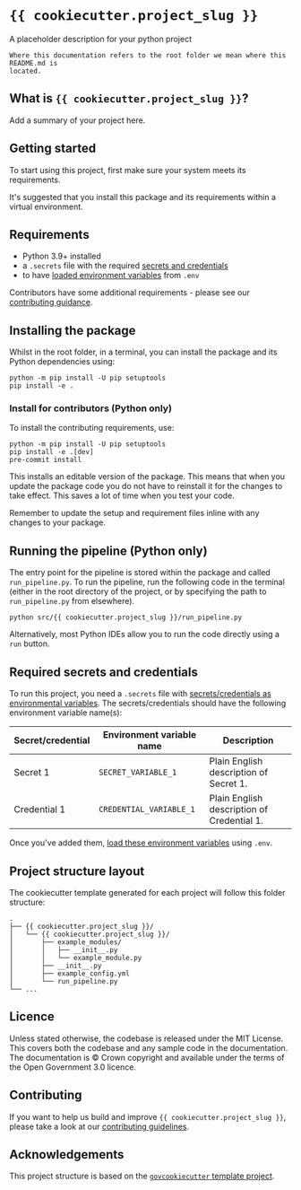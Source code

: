 # `{{ cookiecutter.project_slug }}`

A placeholder description for your python project

```{warning}
Where this documentation refers to the root folder we mean where this README.md is
located.
```
## What is `{{ cookiecutter.project_slug }}`?

Add a summary of your project here.

## Getting started

To start using this project, first make sure your system meets its
requirements.

It's suggested that you install this package and its requirements within
a virtual environment.

## Requirements

- Python 3.9+ installed
- a `.secrets` file with the required [secrets and credentials](#required-secrets-and-credentials)
- to have [loaded environment variables][docs-loading-environment-variables] from `.env`

Contributors have some additional requirements - please see our [contributing guidance][contributing].

## Installing the package

Whilst in the root folder, in a terminal, you can install the package and its
Python dependencies using:

```shell
python -m pip install -U pip setuptools
pip install -e .
```

### Install for contributors (Python only)

To install the contributing requirements, use:
```shell
python -m pip install -U pip setuptools
pip install -e .[dev]
pre-commit install
```

This installs an editable version of the package. This means that when you update the
package code you do not have to reinstall it for the changes to take effect.
This saves a lot of time when you test your code.

Remember to update the setup and requirement files inline with any changes to your
package.

## Running the pipeline (Python only)

The entry point for the pipeline is stored within the package and called `run_pipeline.py`.
To run the pipeline, run the following code in the terminal (either in the root directory of the
project, or by specifying the path to `run_pipeline.py` from elsewhere).

```shell
python src/{{ cookiecutter.project_slug }}/run_pipeline.py
```

Alternatively, most Python IDEs allow you to run the code directly using a `run` button.

## Required secrets and credentials

To run this project, you need a `.secrets` file with [secrets/credentials as
environmental variables][docs-loading-environment-variables-secrets]. The
secrets/credentials should have the following environment variable name(s):

| Secret/credential | Environment variable name | Description                                |
|-------------------|---------------------------|--------------------------------------------|
| Secret 1          | `SECRET_VARIABLE_1`       | Plain English description of Secret 1.     |
| Credential 1      | `CREDENTIAL_VARIABLE_1`   | Plain English description of Credential 1. |

Once you've added them, [load these environment variables][docs-loading-environment-variables] using
`.env`.

## Project structure layout

The cookiecutter template generated for each project will follow this folder structure:

```shell
.
├── {{ cookiecutter.project_slug }}/
│   └── {{ cookiecutter.project_slug }}/
│       ├── example_modules/
│       │   ├── __init__.py
│       │   └── example_module.py
│       ├── __init__.py
│       ├── example_config.yml
│       └── run_pipeline.py
└── ...
```

## Licence

Unless stated otherwise, the codebase is released under the MIT License. This covers
both the codebase and any sample code in the documentation. The documentation is ©
Crown copyright and available under the terms of the Open Government 3.0 licence.

## Contributing

If you want to help us build and improve `{{ cookiecutter.project_slug }}`, please take a look at our
[contributing guidelines][contributing].

## Acknowledgements

This project structure is based on the [`govcookiecutter` template project][govcookiecutter].

[contributing]: https://github.com/best-practice-and-impact/govcookiecutter/blob/main/%7B%7B%20cookiecutter.repo_name%20%7D%7D/docs/contributor_guide/CONTRIBUTING.md
[govcookiecutter]: https://github.com/best-practice-and-impact/govcookiecutter
[docs-loading-environment-variables]: https://github.com/best-practice-and-impact/govcookiecutter/blob/main/%7B%7B%20cookiecutter.repo_name%20%7D%7D/docs/user_guide/loading_environment_variables.md
[docs-loading-environment-variables-secrets]: https://github.com/best-practice-and-impact/govcookiecutter/blob/main/%7B%7B%20cookiecutter.repo_name%20%7D%7D/docs/user_guide/loading_environment_variables.md#storing-secrets-and-credentials
